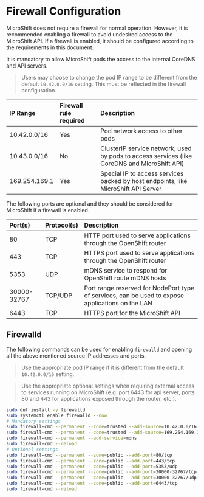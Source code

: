 # Firewall Configuration
MicroShift does not require a firewall for normal operation. However, it is recommended enabling a firewall to avoid undesired access to the MicroShift API. If a firewall is enabled, it should be configured according to the requirements in this document.

It is mandatory to allow MicroShift pods the access to the internal CoreDNS and API servers.
> Users may choose to change the pod IP range to be different from the default `10.42.0.0/16` setting. This must be reflected in the firewall configuration.

|IP Range      |Firewall rule required| Description|
|:-------------|:---------------------|:-----------|
|10.42.0.0/16  |Yes                   |Pod network access to other pods |
|10.43.0.0/16  |No                    |ClusterIP service network, used by pods to access services (like CoreDNS and MicroShift API) |
|169.254.169.1 |Yes                   |Special IP to access services backed by host endpoints, like MicroShift API Server |

The following ports are optional and they should be considered for MicroShift if a firewall is enabled.

|Port(s)    |Protocol(s)|Description|
|:----------|:----------|:----------|
|80         |TCP        |HTTP port used to serve applications through the OpenShift router |
|443        |TCP        |HTTPS port used to serve applications through the OpenShift router |
|5353       |UDP        |mDNS service to respond for OpenShift route mDNS hosts |
|30000-32767|TCP/UDP    |Port range reserved for NodePort type of services, can be used to expose applications on the LAN |
|6443       |TCP        |HTTPS port for the MicroShift API |

## Firewalld
The following commands can be used for enabling `firewalld` and opening all the above mentioned source IP addresses and ports.
> Use the appropriate pod IP range if it is different from the default `10.42.0.0/16` setting.

> Use the appropriate optional settings when requiring external access to services running on MicroShift (e.g. port 6443 for api server, ports 80 and 443 for applications exposed through the router, etc.).

```bash
sudo dnf install -y firewalld
sudo systemctl enable firewalld --now
# Mandatory settings
sudo firewall-cmd --permanent --zone=trusted --add-source=10.42.0.0/16 
sudo firewall-cmd --permanent --zone=trusted --add-source=169.254.169.1
sudo firewall-cmd --permanent --add-service=mdns
sudo firewall-cmd --reload
# Optional settings
sudo firewall-cmd --permanent --zone=public --add-port=80/tcp
sudo firewall-cmd --permanent --zone=public --add-port=443/tcp
sudo firewall-cmd --permanent --zone=public --add-port=5353/udp
sudo firewall-cmd --permanent --zone=public --add-port=30000-32767/tcp
sudo firewall-cmd --permanent --zone=public --add-port=30000-32767/udp
sudo firewall-cmd --permanent --zone=public --add-port=6443/tcp
sudo firewall-cmd --reload
```
